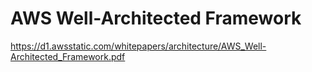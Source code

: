 # AWS Well-Architected Framework

https://d1.awsstatic.com/whitepapers/architecture/AWS_Well-Architected_Framework.pdf
